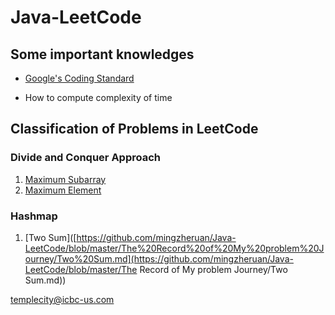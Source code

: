 # Java-LeetCode
## Some important knowledges

+ [Google's Coding Standard](https://google.github.io/styleguide/javaguide.html)

+ How to compute complexity of time

## Classification of Problems in LeetCode

### Divide and Conquer Approach

1. [Maximum Subarray](https://github.com/mingzheruan/Java-LeetCode/blob/master/The%20Record%20of%20My%20problem%20Journey/Maximum%20Subarray.md)
2. [Maximum Element](https://github.com/mingzheruan/Java-LeetCode/blob/master/The%20Record%20of%20My%20problem%20Journey/Majority%20Element.md)

### Hashmap

1. [Two Sum]([https://github.com/mingzheruan/Java-LeetCode/blob/master/The%20Record%20of%20My%20problem%20Journey/Two%20Sum.md](https://github.com/mingzheruan/Java-LeetCode/blob/master/The Record of My problem Journey/Two Sum.md))

templecity@icbc-us.com

